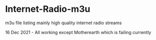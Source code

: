 # Internet-Radio-m3u
m3u file listing mainly high quality internet radio streams

16 Dec 2021 - All working except Motherearth which is failing currently

